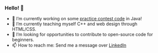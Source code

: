 ### Hello! 👋

- 🔭  I’m currently working on some [practice contest code](https://github.com/cskipworth/ContestCode) in Java!
- 🌱  I’m currently teaching myself C++ and web design through HTML/CSS.
- 🤔  I’m looking for opportunities to contribute to open-source code for beginners.
- 📫  How to reach me: Send me a message over [LinkedIn](https://www.linkedin.com/in/clarissa-skipworth/)

<!--
**cskipworth/cskipworth** is a ✨ _special_ ✨ repository because its `README.md` (this file) appears on your GitHub profile.

Here are some ideas to get you started:


